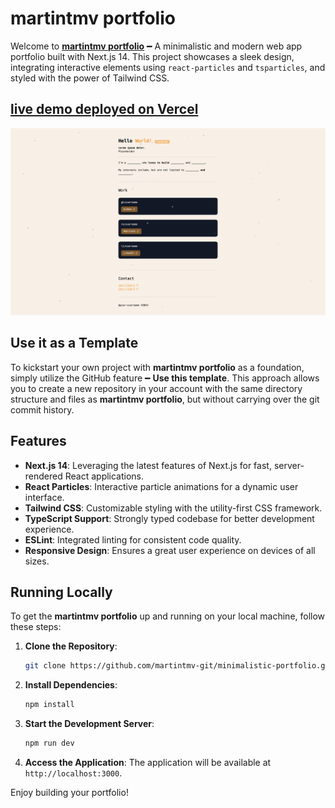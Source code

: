 # martintmv portfolio

Welcome to [**martintmv portfolio**](https://martintomov.com) ━ A minimalistic and modern web app portfolio built with Next.js 14. This project showcases a sleek design, integrating interactive elements using `react-particles` and `tsparticles`, and styled with the power of Tailwind CSS.

## [live demo deployed on Vercel](https://minimalistic-portfolio-two.vercel.app)

<img src="public/cover.png" width=1084>

## Use it as a Template

To kickstart your own project with **martintmv portfolio** as a foundation, simply utilize the GitHub feature  ━  **Use this template**. This approach allows you to create a new repository in your account with the same directory structure and files as **martintmv portfolio**, but without carrying over the git commit history. 

## Features

- **Next.js 14**: Leveraging the latest features of Next.js for fast, server-rendered React applications.
- **React Particles**: Interactive particle animations for a dynamic user interface.
- **Tailwind CSS**: Customizable styling with the utility-first CSS framework.
- **TypeScript Support**: Strongly typed codebase for better development experience.
- **ESLint**: Integrated linting for consistent code quality.
- **Responsive Design**: Ensures a great user experience on devices of all sizes.

## Running Locally

To get the **martintmv portfolio** up and running on your local machine, follow these steps:

1. **Clone the Repository**:
   ```bash
   git clone https://github.com/martintmv-git/minimalistic-portfolio.git
   ```

2. **Install Dependencies**:
   ```bash
   npm install
   ```

3. **Start the Development Server**:
   ```bash
   npm run dev
   ```

4. **Access the Application**: The application will be available at `http://localhost:3000`.

Enjoy building your portfolio!